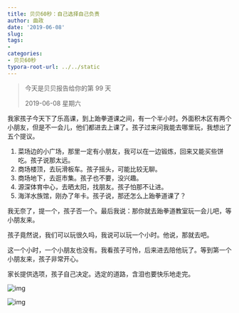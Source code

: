 ```yaml
---
title: 贝贝60秒：自己选择自己负责
author: 曲政
date: '2019-06-08'
slug: 
tags:
- 
categories:
- 贝贝60秒
typora-root-url: ../../static
---
```


>   今天是贝贝报告给你的第 99 天 
>
>   2019-06-08 星期六

我家孩子今天下了乐高课，到上跆拳道课之间，有一个半小时。外面积木区有两个小朋友，但是不一会儿，他们都进去上课了。孩子过来问我能去哪里玩，我想出了五个提议。

1.  菜场边的小广场，那里一定有小朋友，我可以在一边锻炼，回来又能买些饼吃。孩子说那太远。
2.  商场楼顶，去玩滑板车。孩子摇头，可能比较无聊。
3.  商场地下，去逛市集。孩子也不要，没兴趣。
4.  源深体育中心，去晒太阳，找朋友。孩子怕那不让进。
5.  海洋水族馆，刚办了年卡。孩子说，那还怎么上跆拳道课了？

我无奈了，提一个，孩子否一个。最后我说：那你就去跆拳道教室玩一会儿吧，等小朋友来。

孩子竟然说，我们可以玩很久吗，我说可以玩一个小时。他说，那就去吧。

这一个小时，一个小朋友也没有。我看孩子可怜，后来进去陪他玩了。等到第一个小朋友来，孩子非常开心。

家长提供选项，孩子自己决定。选定的道路，含泪也要快乐地走完。

![img](/images/2019-06-08-%E8%B4%9D%E8%B4%9D60%E7%A7%92%EF%BC%9A%E8%87%AA%E5%B7%B1%E9%80%89%E6%8B%A9%E8%87%AA%E5%B7%B1%E8%B4%9F%E8%B4%A3/640-20200416115742805.jpeg)

![img](/images/2019-06-08-%E8%B4%9D%E8%B4%9D60%E7%A7%92%EF%BC%9A%E8%87%AA%E5%B7%B1%E9%80%89%E6%8B%A9%E8%87%AA%E5%B7%B1%E8%B4%9F%E8%B4%A3/640-20200416115742798.jpeg)